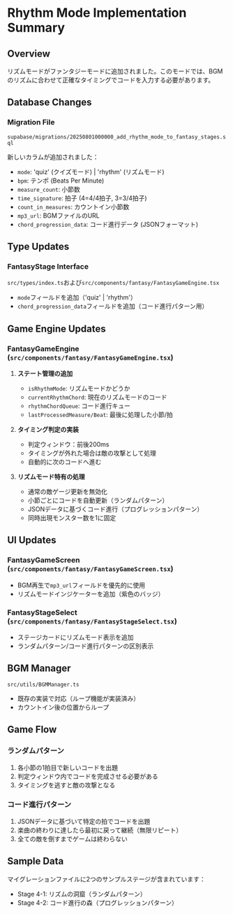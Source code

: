 # Rhythm Mode Implementation Summary

## Overview
リズムモードがファンタジーモードに追加されました。このモードでは、BGMのリズムに合わせて正確なタイミングでコードを入力する必要があります。

## Database Changes

### Migration File
`supabase/migrations/20250801000000_add_rhythm_mode_to_fantasy_stages.sql`

新しいカラムが追加されました：
- `mode`: 'quiz' (クイズモード) | 'rhythm' (リズムモード)
- `bpm`: テンポ (Beats Per Minute)
- `measure_count`: 小節数
- `time_signature`: 拍子 (4=4/4拍子, 3=3/4拍子)
- `count_in_measures`: カウントイン小節数
- `mp3_url`: BGMファイルのURL
- `chord_progression_data`: コード進行データ (JSONフォーマット)

## Type Updates

### FantasyStage Interface
`src/types/index.ts`および`src/components/fantasy/FantasyGameEngine.tsx`

- `mode`フィールドを追加（'quiz' | 'rhythm'）
- `chord_progression_data`フィールドを追加（コード進行パターン用）

## Game Engine Updates

### FantasyGameEngine (`src/components/fantasy/FantasyGameEngine.tsx`)

1. **ステート管理の追加**
   - `isRhythmMode`: リズムモードかどうか
   - `currentRhythmChord`: 現在のリズムモードのコード
   - `rhythmChordQueue`: コード進行キュー
   - `lastProcessedMeasure/Beat`: 最後に処理した小節/拍

2. **タイミング判定の実装**
   - 判定ウィンドウ：前後200ms
   - タイミングが外れた場合は敵の攻撃として処理
   - 自動的に次のコードへ進む

3. **リズムモード特有の処理**
   - 通常の敵ゲージ更新を無効化
   - 小節ごとにコードを自動更新（ランダムパターン）
   - JSONデータに基づくコード進行（プログレッションパターン）
   - 同時出現モンスター数を1に固定

## UI Updates

### FantasyGameScreen (`src/components/fantasy/FantasyGameScreen.tsx`)
- BGM再生で`mp3_url`フィールドを優先的に使用
- リズムモードインジケーターを追加（紫色のバッジ）

### FantasyStageSelect (`src/components/fantasy/FantasyStageSelect.tsx`)
- ステージカードにリズムモード表示を追加
- ランダムパターン/コード進行パターンの区別表示

## BGM Manager
`src/utils/BGMManager.ts`
- 既存の実装で対応（ループ機能が実装済み）
- カウントイン後の位置からループ

## Game Flow

### ランダムパターン
1. 各小節の1拍目で新しいコードを出題
2. 判定ウィンドウ内でコードを完成させる必要がある
3. タイミングを逃すと敵の攻撃となる

### コード進行パターン
1. JSONデータに基づいて特定の拍でコードを出題
2. 楽曲の終わりに達したら最初に戻って継続（無限リピート）
3. 全ての敵を倒すまでゲームは終わらない

## Sample Data
マイグレーションファイルに2つのサンプルステージが含まれています：
- Stage 4-1: リズムの洞窟（ランダムパターン）
- Stage 4-2: コード進行の森（プログレッションパターン）